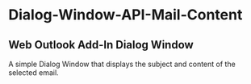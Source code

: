 # Dialog-Window-API-Mail-Content
## Web Outlook Add-In Dialog Window

A simple Dialog Window that displays the subject and content of the selected email.
